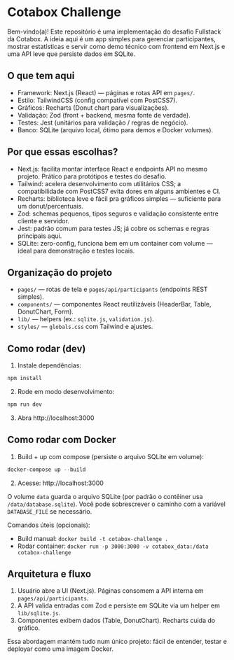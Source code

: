 # Cotabox Challenge 

Bem-vindo(a)! Este repositório é uma implementação do desafio Fullstack da Cotabox. A ideia aqui é um app simples para gerenciar participantes, mostrar estatísticas e servir como demo técnico com frontend em Next.js e uma API leve que persiste dados em SQLite.

## O que tem aqui 
- Framework: Next.js (React) — páginas e rotas API em `pages/`.
- Estilo: TailwindCSS (config compatível com PostCSS7).
- Gráficos: Recharts (Donut chart para visualizações).
- Validação: Zod (front + backend, mesma fonte de verdade).
- Testes: Jest (unitários para validação / regras de negócio).
- Banco: SQLite (arquivo local, ótimo para demos e Docker volumes).

## Por que essas escolhas? 
- Next.js: facilita montar interface React e endpoints API no mesmo projeto. Prático para protótipos e testes do desafio.
- Tailwind: acelera desenvolvimento com utilitários CSS; a compatibilidade com PostCSS7 evita dores em alguns ambientes e CI.
- Recharts: biblioteca leve e fácil pra gráficos simples — suficiente para um donut/percentuais.
- Zod: schemas pequenos, tipos seguros e validação consistente entre cliente e servidor.
- Jest: padrão comum para testes JS; já cobre os schemas e regras principais aqui.
- SQLite: zero-config, funciona bem em um container com volume — ideal para demonstração e testes locais.

## Organização do projeto
- `pages/` — rotas de tela e `pages/api/participants` (endpoints REST simples).
- `components/` — componentes React reutilizáveis (HeaderBar, Table, DonutChart, Form).
- `lib/` — helpers (ex.: `sqlite.js`, `validation.js`).
- `styles/` — `globals.css` com Tailwind e ajustes.

## Como rodar (dev)
1. Instale dependências:

```powershell
npm install
```

2. Rode em modo desenvolvimento:

```powershell
npm run dev
```

3. Abra http://localhost:3000


## Como rodar com Docker 
1. Build + up com compose (persiste o arquivo SQLite em volume):

```powershell
docker-compose up --build
```

2. Acesse: http://localhost:3000

O volume `data` guarda o arquivo SQLite (por padrão o contêiner usa `/data/database.sqlite`). Você pode sobrescrever o caminho com a variável `DATABASE_FILE` se necessário.

Comandos úteis (opcionais):
- Build manual: `docker build -t cotabox-challenge .`
- Rodar container: `docker run -p 3000:3000 -v cotabox_data:/data cotabox-challenge`

## Arquitetura e fluxo 
1. Usuário abre a UI (Next.js). Páginas consomem a API interna em `pages/api/participants`.
2. A API valida entradas com Zod e persiste em SQLite via um helper em `lib/sqlite.js`.
3. Componentes exibem dados (Table, DonutChart). Recharts cuida do gráfico.

Essa abordagem mantém tudo num único projeto: fácil de entender, testar e deployar como uma imagem Docker.

